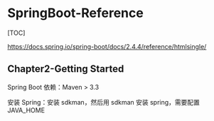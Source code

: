 # SpringBoot-Reference

[TOC]

https://docs.spring.io/spring-boot/docs/2.4.4/reference/htmlsingle/

## Chapter2-Getting Started

Spring Boot 依赖：Maven > 3.3

安装 Spring：安装 sdkman，然后用 sdkman 安装 spring，需要配置 JAVA_HOME